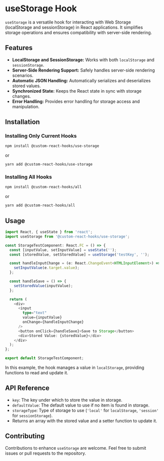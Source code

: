 # useStorage Hook

`useStorage` is a versatile hook for interacting with Web Storage (localStorage and sessionStorage) in React applications. It simplifies storage operations and ensures compatibility with server-side rendering.

## Features

- **LocalStorage and SessionStorage:** Works with both `localStorage` and `sessionStorage`.
- **Server-Side Rendering Support:** Safely handles server-side rendering scenarios.
- **Automatic JSON Handling:** Automatically serializes and deserializes stored values.
- **Synchronized State:** Keeps the React state in sync with storage changes.
- **Error Handling:** Provides error handling for storage access and manipulation.

## Installation

### Installing Only Current Hooks

```bash
npm install @custom-react-hooks/use-storage
```

or

```bash
yarn add @custom-react-hooks/use-storage
```

### Installing All Hooks

```sh
npm install @custom-react-hooks/all
```

or

```sh
yarn add @custom-react-hooks/all
```

## Usage

```typescript
import React, { useState } from 'react';
import useStorage from '@custom-react-hooks/use-storage';

const StorageTestComponent: React.FC = () => {
  const [inputValue, setInputValue] = useState('');
  const [storedValue, setStoredValue] = useStorage('testKey', '');

  const handleInputChange = (e: React.ChangeEvent<HTMLInputElement>) => {
    setInputValue(e.target.value);
  };

  const handleSave = () => {
    setStoredValue(inputValue);
  };

  return (
    <div>
      <input
        type="text"
        value={inputValue}
        onChange={handleInputChange}
      />
      <button onClick={handleSave}>Save to Storage</button>
      <div>Stored Value: {storedValue}</div>
    </div>
  );
};

export default StorageTestComponent;
```

In this example, the hook manages a value in `localStorage`, providing functions to read and update it.

## API Reference

- `key`: The key under which to store the value in storage.
- `defaultValue`: The default value to use if no item is found in storage.
- `storageType`: Type of storage to use (`'local'` for `localStorage`, `'session'` for `sessionStorage`).
- Returns an array with the stored value and a setter function to update it.

## Contributing

Contributions to enhance `useStorage` are welcome. Feel free to submit issues or pull requests to the repository.
